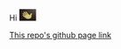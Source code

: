 <div> Hi 
<img src="assests/200.gif" width="30"  height="21"></div>

[This repo's github page link](https://lakshmir1098.github.io/Master-JavaScript/)
